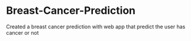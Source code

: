 # Breast-Cancer-Prediction 
Created a breast cancer prediction with web app that predict the user has cancer or not
